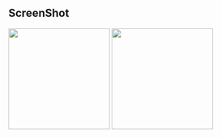 ## ScreenShot
<div>
<img width="200" src="https://user-images.githubusercontent.com/10572119/72542573-b5ebd380-38c7-11ea-83c9-7d4217787252.gif">
<img width="200" src="https://user-images.githubusercontent.com/10572119/72542690-e7649f00-38c7-11ea-89de-68abf9217012.gif">
</div>
